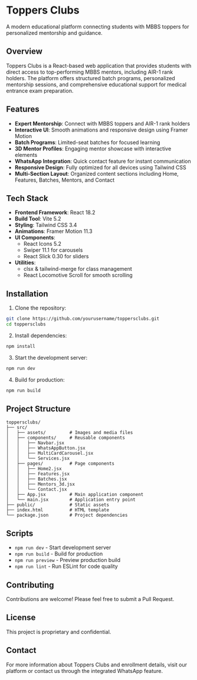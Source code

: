 # Toppers Clubs

A modern educational platform connecting students with MBBS toppers for personalized mentorship and guidance.

## Overview

Toppers Clubs is a React-based web application that provides students with direct access to top-performing MBBS mentors, including AIR-1 rank holders. The platform offers structured batch programs, personalized mentorship sessions, and comprehensive educational support for medical entrance exam preparation.

## Features

- **Expert Mentorship**: Connect with MBBS toppers and AIR-1 rank holders
- **Interactive UI**: Smooth animations and responsive design using Framer Motion
- **Batch Programs**: Limited-seat batches for focused learning
- **3D Mentor Profiles**: Engaging mentor showcase with interactive elements
- **WhatsApp Integration**: Quick contact feature for instant communication
- **Responsive Design**: Fully optimized for all devices using Tailwind CSS
- **Multi-Section Layout**: Organized content sections including Home, Features, Batches, Mentors, and Contact

## Tech Stack

- **Frontend Framework**: React 18.2
- **Build Tool**: Vite 5.2
- **Styling**: Tailwind CSS 3.4
- **Animations**: Framer Motion 11.3
- **UI Components**:
  - React Icons 5.2
  - Swiper 11.1 for carousels
  - React Slick 0.30 for sliders
- **Utilities**:
  - clsx & tailwind-merge for class management
  - React Locomotive Scroll for smooth scrolling

## Installation

1. Clone the repository:
```bash
git clone https://github.com/yourusername/toppersclubs.git
cd toppersclubs
```

2. Install dependencies:
```bash
npm install
```

3. Start the development server:
```bash
npm run dev
```

4. Build for production:
```bash
npm run build
```

## Project Structure

```
toppersclubs/
├── src/
│   ├── assets/         # Images and media files
│   ├── components/     # Reusable components
│   │   ├── Navbar.jsx
│   │   ├── WhatsAppButton.jsx
│   │   ├── MultiCardCarousel.jsx
│   │   └── Services.jsx
│   ├── pages/          # Page components
│   │   ├── Home2.jsx
│   │   ├── Features.jsx
│   │   ├── Batches.jsx
│   │   ├── Mentors_3d.jsx
│   │   └── Contact.jsx
│   ├── App.jsx         # Main application component
│   └── main.jsx        # Application entry point
├── public/             # Static assets
├── index.html          # HTML template
└── package.json        # Project dependencies

```

## Scripts

- `npm run dev` - Start development server
- `npm run build` - Build for production
- `npm run preview` - Preview production build
- `npm run lint` - Run ESLint for code quality

## Contributing

Contributions are welcome! Please feel free to submit a Pull Request.

## License

This project is proprietary and confidential.

## Contact

For more information about Toppers Clubs and enrollment details, visit our platform or contact us through the integrated WhatsApp feature.
